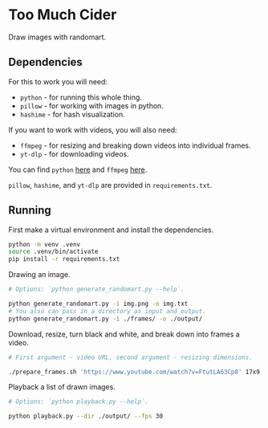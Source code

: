 # Too Much Cider

Draw images with randomart.

## Dependencies

For this to work you will need:

- `python` - for running this whole thing.
- `pillow` - for working with images in python.
- `hashime` - for hash visualization.

If you want to work with videos, you will also need:

- `ffmpeg` - for resizing and breaking down videos into individual frames.
- `yt-dlp` - for downloading videos.

You can find `python` [here](https://www.python.org/downloads/)
and `ffmpeg` [here](https://ffmpeg.org/download.html).

`pillow`, `hashime`, and `yt-dlp` are provided in `requirements.txt`.

## Running

First make a virtual environment and install the dependencies.

```sh
python -m venv .venv
source .venv/bin/activate
pip install -r requirements.txt
```

Drawing an image.

```sh
# Options: `python generate_randomart.py --help`.

python generate_randomart.py -i img.png -o img.txt
# You also can pass in a directory as input and output.
python generate_randomart.py -i ./frames/ -o ./output/
```

Download, resize, turn black and white, and break down into frames a video.

```sh
# First argument - video URL, second argument - resizing dimensions.

./prepare_frames.sh 'https://www.youtube.com/watch?v=FtutLA63Cp8' 17x9
```

Playback a list of drawn images.

```sh
# Options: `python playback.py --help`.

python playback.py --dir ./output/ --fps 30
```
